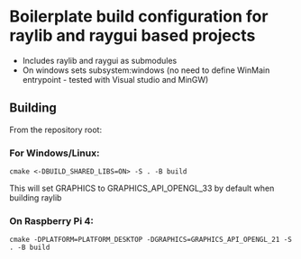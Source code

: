 # Boilerplate build configuration for raylib and raygui based projects
* Includes raylib and raygui as submodules
* On windows sets subsystem:windows (no need to define WinMain entrypoint - tested with Visual studio and MinGW)

## Building
From the repository root:

### For Windows/Linux:
```
cmake <-DBUILD_SHARED_LIBS=ON> -S . -B build
```
This will set GRAPHICS to GRAPHICS_API_OPENGL_33 by default when building raylib

### On Raspberry Pi 4:
```
cmake -DPLATFORM=PLATFORM_DESKTOP -DGRAPHICS=GRAPHICS_API_OPENGL_21 -S . -B build
```
